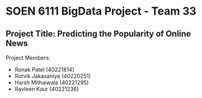 # SOEN 6111 BigData Project - Team 33
## Project Title: Predicting the Popularity of Online News

Project Members:
- Ronak Patel (40221814)
- Rutvik Jakasaniya (40220251)
- Harsh Mithaiwala (40221295)
- Ravleen Kaur (40221236)
